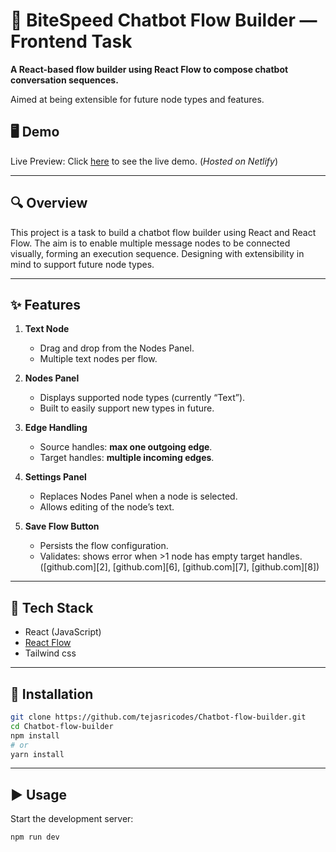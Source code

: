 # 🧠 BiteSpeed Chatbot Flow Builder — Frontend Task

**A React-based flow builder using React Flow to compose chatbot conversation sequences.**

Aimed at being extensible for future node types and features.

## 🖥️ Demo

Live Preview: Click [here](https://chatbot-flow-builder-bitespeed.netlify.app) to see the live demo.
(*Hosted on Netlify*)

---

## 🔍 Overview

This project is a task to build a chatbot flow builder using React and React Flow. The aim is to enable multiple message nodes to be connected visually, forming an execution sequence. Designing with extensibility in mind to support future node types.

---

## ✨ Features

1. **Text Node**

   * Drag and drop from the Nodes Panel.
   * Multiple text nodes per flow.

2. **Nodes Panel**

   * Displays supported node types (currently “Text”).
   * Built to easily support new types in future.

3. **Edge Handling**

   * Source handles: **max one outgoing edge**.
   * Target handles: **multiple incoming edges**.

4. **Settings Panel**

   * Replaces Nodes Panel when a node is selected.
   * Allows editing of the node’s text.

5. **Save Flow Button**

   * Persists the flow configuration.
   * Validates: shows error when >1 node has empty target handles. ([github.com][2], [github.com][6], [github.com][7], [github.com][8])

---

## 🧱 Tech Stack

* React (JavaScript)
* [React Flow](https://reactflow.dev/)
* Tailwind css

---

## 🚀 Installation

```bash
git clone https://github.com/tejasricodes/Chatbot-flow-builder.git
cd Chatbot-flow-builder
npm install
# or
yarn install
```

---

## ▶️ Usage

Start the development server:

```bash
npm run dev











